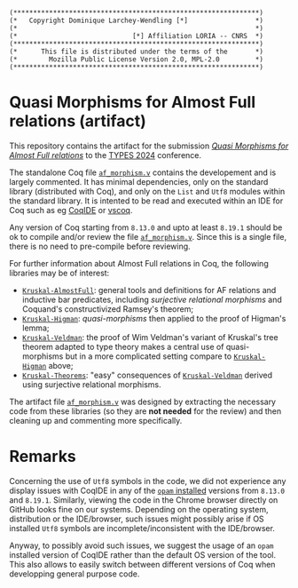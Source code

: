```
(**************************************************************)
(*   Copyright Dominique Larchey-Wendling [*]                 *)
(*                                                            *)
(*                             [*] Affiliation LORIA -- CNRS  *)
(**************************************************************)
(*      This file is distributed under the terms of the       *)
(*        Mozilla Public License Version 2.0, MPL-2.0         *)
(**************************************************************)
```

# Quasi Morphisms for Almost Full relations (artifact)

This repository contains the artifact for the submission
[_Quasi Morphisms for Almost Full relations_](https://members.loria.fr/DLarchey/files/papers/types2024.pdf)
to the [TYPES 2024](https://types2024.itu.dk/Index.html) conference.

The standalone Coq file [`af_morphism.v`](af_morphism.v)
contains the developement and is largely commented. It has minimal dependencies, only on the standard 
library (distributed with Coq), and only on the `List` and `Utf8` modules within the standard library. 
It is intented to be read and executed within an IDE for Coq such as eg [CoqIDE](https://coq.inria.fr/download) or 
[vscoq](https://github.com/coq-community/vscoq). 

Any version of Coq starting from `8.13.0` and 
upto at least `8.19.1` should be ok to compile and/or review the file [`af_morphism.v`](af_morphism.v).
Since this is a single file, there is no need to pre-compile before reviewing. 

For further information about Almost Full relations in Coq,
the following libraries may be of interest:
- [`Kruskal-AlmostFull`](https://github.com/DmxLarchey/Kruskal-AlmostFull):
  general tools and definitions for AF relations and inductive bar predicates,
  including _surjective relational morphisms_ and Coquand's constructivized
  Ramsey's theorem;
- [`Kruskal-Higman`](https://github.com/DmxLarchey/Kruskal-Higman):
  _quasi-morphisms_ then applied to the proof of Higman's lemma;
- [`Kruskal-Veldman`](https://github.com/DmxLarchey/Kruskal-Veldman):
  the proof of Wim Veldman's variant of Kruskal's tree theorem 
  adapted to type theory makes a central use of quasi-morphisms
  but in a more complicated setting compare to [`Kruskal-Higman`](https://github.com/DmxLarchey/Kruskal-Higman)
  above;
- [`Kruskal-Theorems`](https://github.com/DmxLarchey/Kruskal-Theorems):
  "easy" consequences of [`Kruskal-Veldman`](https://github.com/DmxLarchey/Kruskal-Veldman)
  derived using surjective relational morphisms.

The artifact file [`af_morphism.v`](af_morphism.v) was designed by
extracting the necessary code from these libraries (so they are __not
needed__ for the review) and then cleaning up and commenting more specifically.

# Remarks

Concerning the use of `Utf8` symbols in the code, we did not experience any display issues 
with CoqIDE in any of the [`opam` installed](https://coq.inria.fr/opam-using.html) versions from `8.13.0` and `8.19.1`. Similarly,
viewing the code in the Chrome browser directly on GitHub looks fine on our systems. 
Depending on the operating system, distribution or the IDE/browser, such issues might 
possibly arise if OS installed `Utf8` symbols are incomplete/inconsistent with the IDE/browser. 

Anyway, to possibly avoid such issues, we suggest the usage of an `opam` installed version 
of CoqIDE rather than the default OS version of the tool. This also allows to easily switch
between different versions of Coq when developping general purpose code.

